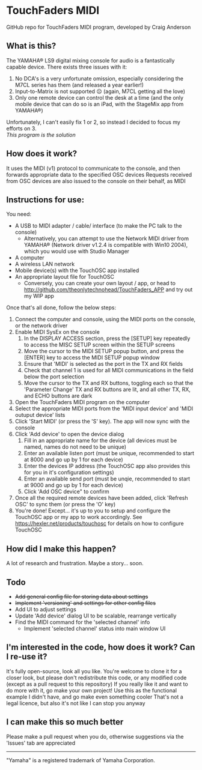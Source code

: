 # TouchFaders MIDI

GitHub repo for TouchFaders MIDI program, developed by Craig Anderson

## What is this?
The YAMAHA® LS9 digital mixing console for audio is a fantastically capable device. There exists three issues with it:

1. No DCA's is a very unfortunate omission, especially considering the M7CL series has them (and released a year earlier!)
1. Input-to-Matrix is not supported ☹ (again, M7CL getting all the love)
1. Only one remote device can control the desk at a time (and the only mobile device that can do so is an iPad, with the StageMix app from YAMAHA®)

Unfortunately, I can't easily fix 1 or 2, so instead I decided to focus my efforts on 3.  
*This program is the solution*

## How does it work?
It uses the MIDI (v1) protocol to communicate to the console, and then forwards appropriate data to the specified OSC devices
Requests received from OSC devices are also issued to the console on their behalf, as MIDI

## Instructions for use:
You need:
* A USB to MIDI adapter / cable/ interface (to make the PC talk to the console)
  * Alternatively, you can attempt to use the Network MIDI driver from YAMAHA® (Network driver v1.2.4 is compatible with Win10 2004), which you would use with Studio Manager
* A computer
* A wireless LAN network
* Mobile device(s) with the TouchOSC app installed
* An appropriate layout file for TouchOSC
  * Conversely, you can create your own layout / app, or head to http://github.com/theonlytechnohead/TouchFaders_APP and try out my WIP app

Once that's all done, follow the below steps:
1. Connect the computer and console, using the MIDI ports on the console, or the network driver
1. Enable MIDI SysEx on the console
    1. In the DISPLAY ACCESS section, press the [SETUP] key repeatedly to access the MISC SETUP screen within the SETUP screens
    1. Move the cursor to the MIDI SETUP popup button, and press the [ENTER] key to access the MIDI SETUP popup window
    1. Ensure that 'MIDI' is selected as the port in the TX and RX fields
    1. Check that channel 1 is used for all MIDI communications in the field below the port selection
    1. Move the cursor to the TX and RX buttons, toggling each so that the 'Parameter Change' TX and RX buttons are lit, and all other TX, RX, and ECHO buttons are dark
1. Open the TouchFaders MIDI program on the computer
1. Select the appropriate MIDI ports from the 'MIDI input device' and 'MIDI outuput device' lists
1. Click 'Start MIDI' (or press the 'S' key). The app will now sync with the console
1. Click 'Add device' to open the device dialog
    1. Fill in an appropriate name for the device (all devices must be named, names do not need to be unique)
    1. Enter an available listen port (must be unique, recommended to start at 8000 and go up by 1 for each device)
    1. Enter the devices IP address (the TouchOSC app also provides this for you in it's configuration settings)
    1. Enter an available send port (must be unqie, recommended to start at 9000 and go up by 1 for each device)
    1. Click 'Add OSC device" to confirm
1. Once all the required remote devices have been added, click 'Refresh OSC' to sync them (or press the 'O' key)
1. You're done! Except... it's up to you to setup and configure the TouchOSC app or my app to work accordingly.
See https://hexler.net/products/touchosc for details on how to configure TouchOSC

## How did I make this happen?
A lot of research and frustration.
Maybe a story... soon.

## Todo
- ~~Add general config file for storing data about settings~~
- ~~Implement 'versioning' and settings for other config files~~
- Add UI to adjust settings
- Update 'Add device' dialog UI to be scalable, rearrange vertically
- Find the MIDI command for the 'selected channel' info
  - Implement 'selected channel' status into main window UI

## I'm interested in the code, how does it work? Can I re-use it?
It's fully open-source, look all you like.
You're welcome to clone it for a closer look, but please don't redistribute this code, or any modified code (except as a pull request to this repository)
If you really like it and want to do more with it, go make your own project! Use this as the functional example I didn't have, and go make even something cooler
That's not a legal licence, but also it's not like I can stop you anyway

## I can make this so much better
Please make a pull request when you do, otherwise suggestions via the 'Issues' tab are appreciated

---
"Yamaha" is a registered trademark of Yamaha Corporation.
